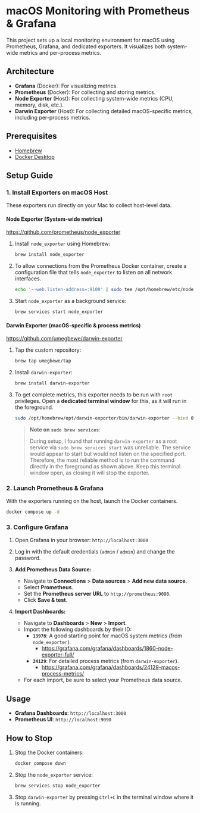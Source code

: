 # macOS Monitoring with Prometheus & Grafana

This project sets up a local monitoring environment for macOS using Prometheus, Grafana, and dedicated exporters.
It visualizes both system-wide metrics and per-process metrics.

## Architecture

- **Grafana** (Docker): For visualizing metrics.
- **Prometheus** (Docker): For collecting and storing metrics.
- **Node Exporter** (Host): For collecting system-wide metrics (CPU, memory, disk, etc.).
- **Darwin Exporter** (Host): For collecting detailed macOS-specific metrics, including per-process metrics.

## Prerequisites

- [Homebrew](https://brew.sh/)
- [Docker Desktop](https://www.docker.com/products/docker-desktop/)

## Setup Guide

### 1. Install Exporters on macOS Host

These exporters run directly on your Mac to collect host-level data.

#### Node Exporter (System-wide metrics)

https://github.com/prometheus/node_exporter

1.  Install `node_exporter` using Homebrew:

    ```bash
    brew install node_exporter
    ```

2.  To allow connections from the Prometheus Docker container, create a configuration file that tells `node_exporter` to listen on all network interfaces.

    ```bash
    echo '--web.listen-address=:9100' | sudo tee /opt/homebrew/etc/node_exporter.args
    ```

3.  Start `node_exporter` as a background service:

    ```bash
    brew services start node_exporter
    ```

#### Darwin Exporter (macOS-specific & process metrics)

https://github.com/umegbewe/darwin-exporter

1.  Tap the custom repository:

    ```bash
    brew tap umegbewe/tap
    ```

2.  Install `darwin-exporter`:

    ```bash
    brew install darwin-exporter
    ```

3.  To get complete metrics, this exporter needs to be run with `root` privileges. Open a **dedicated terminal window** for this, as it will run in the foreground.

    ```bash
    sudo /opt/homebrew/opt/darwin-exporter/bin/darwin-exporter --bind 0.0.0.0 --port 1053
    ```

    > **Note on `sudo brew services`**:
    >
    > During setup, I found that running `darwin-exporter` as a root service via `sudo brew services start` was unreliable. The service would appear to start but would not listen on the specified port.
    > Therefore, the most reliable method is to run the command directly in the foreground as shown above. Keep this terminal window open, as closing it will stop the exporter.

### 2. Launch Prometheus & Grafana

With the exporters running on the host, launch the Docker containers.

```bash
docker compose up -d
```

### 3. Configure Grafana

1.  Open Grafana in your browser: `http://localhost:3000`
2.  Log in with the default credentials (`admin` / `admin`) and change the password.
3.  **Add Prometheus Data Source:**

    - Navigate to **Connections** > **Data sources** > **Add new data source**.
    - Select **Prometheus**.
    - Set the **Prometheus server URL** to `http://prometheus:9090`.
    - Click **Save & test**.

4.  **Import Dashboards:**
    - Navigate to **Dashboards** > **New** > **Import**.
    - Import the following dashboards by their ID:
      - **`13978`**: A good starting point for macOS system metrics (from `node_exporter`).
        - https://grafana.com/grafana/dashboards/1860-node-exporter-full/
      - **`24129`**: For detailed process metrics (from `darwin-exporter`).
        - https://grafana.com/grafana/dashboards/24129-macos-process-metrics/
    - For each import, be sure to select your Prometheus data source.

## Usage

- **Grafana Dashboards**: `http://localhost:3000`
- **Prometheus UI**: `http://localhost:9090`

## How to Stop

1.  Stop the Docker containers:
    ```bash
    docker compose down
    ```
2.  Stop the `node_exporter` service:
    ```bash
    brew services stop node_exporter
    ```
3.  Stop `darwin-exporter` by pressing `Ctrl+C` in the terminal window where it is running.

